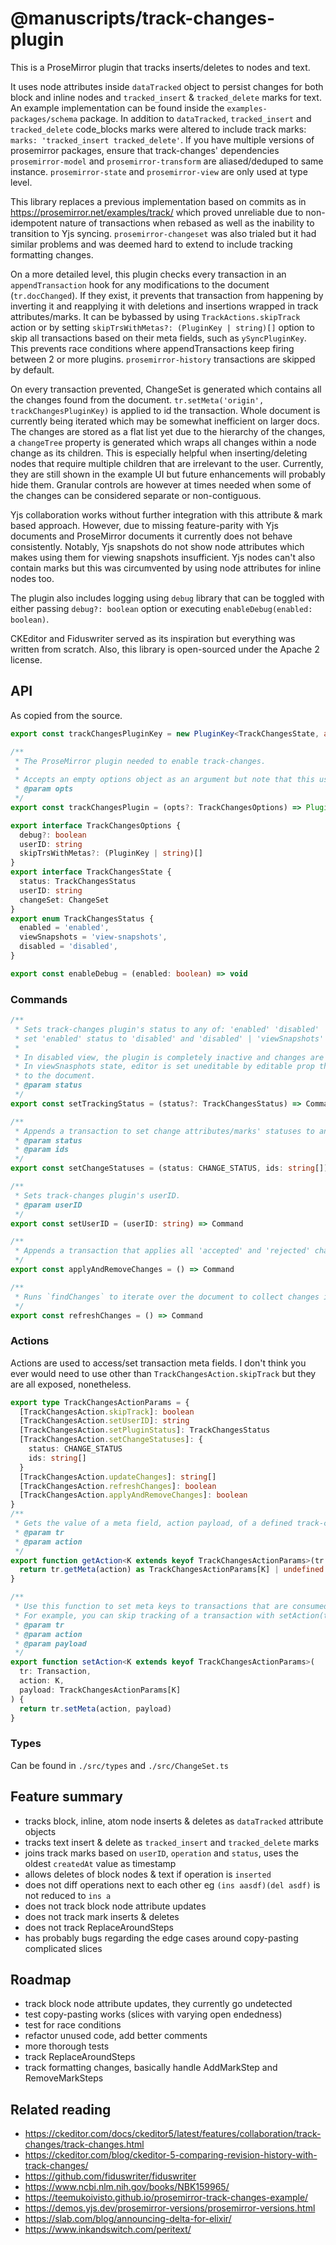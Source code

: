 # @manuscripts/track-changes-plugin

This is a ProseMirror plugin that tracks inserts/deletes to nodes and text.

It uses node attributes inside `dataTracked` object to persist changes for both block and inline nodes and `tracked_insert` & `tracked_delete` marks for text. An example implementation can be found inside the `examples-packages/schema` package. In addition to `dataTracked`, `tracked_insert` and `tracked_delete` code_blocks marks were altered to include track marks: `marks: 'tracked_insert tracked_delete'`. If you have multiple versions of prosemirror packages, ensure that track-changes' dependencies `prosemirror-model` and `prosemirror-transform` are aliased/deduped to same instance. `prosemirror-state` and `prosemirror-view` are only used at type level.

This library replaces a previous implementation based on commits as in https://prosemirror.net/examples/track/ which proved unreliable due to non-idempotent nature of transactions when rebased as well as the inability to transition to Yjs syncing. `prosemirror-changeset` was also trialed but it had similar problems and was deemed hard to extend to include tracking formatting changes.

On a more detailed level, this plugin checks every transaction in an `appendTransaction` hook for any modifications to the document (`tr.docChanged`). If they exist, it prevents that transaction from happening by inverting it and reapplying it with deletions and insertions wrapped in track attributes/marks. It can be bybassed by using `TrackActions.skipTrack` action or by setting `skipTrsWithMetas?: (PluginKey | string)[]` option to skip all transactions based on their meta fields, such as `ySyncPluginKey`. This prevents race conditions where appendTransactions keep firing between 2 or more plugins. `prosemirror-history` transactions are skipped by default.

On every transaction prevented, ChangeSet is generated which contains all the changes found from the document. `tr.setMeta('origin', trackChangesPluginKey)` is applied to id the transaction. Whole document is currently being iterated which may be somewhat inefficient on larger docs. The changes are stored as a flat list yet due to the hierarchy of the changes, a `changeTree` property is generated which wraps all changes within a node change as its children. This is especially helpful when inserting/deleting nodes that require multiple children that are irrelevant to the user. Currently, they are still shown in the example UI but future enhancements will probably hide them. Granular controls are however at times needed when some of the changes can be considered separate or non-contiguous.

Yjs collaboration works without further integration with this attribute & mark based approach. However, due to missing feature-parity with Yjs documents and ProseMirror documents it currently does not behave consistently. Notably, Yjs snapshots do not show node attributes which makes using them for viewing snapshots insufficient. Yjs nodes can't also contain marks but this was circumvented by using node attributes for inline nodes too.

The plugin also includes logging using `debug` library that can be toggled with either passing `debug?: boolean` option or executing `enableDebug(enabled: boolean)`.

CKEditor and Fiduswriter served as its inspiration but everything was written from scratch. Also, this library is open-sourced under the Apache 2 license.

## API

As copied from the source.

```ts
export const trackChangesPluginKey = new PluginKey<TrackChangesState, any>('track-changes')

/**
 * The ProseMirror plugin needed to enable track-changes.
 * 
 * Accepts an empty options object as an argument but note that this uses 'anonymous:Anonymous' as the default userID.
 * @param opts
 */
export const trackChangesPlugin = (opts?: TrackChangesOptions) => Plugin<TrackChangesState, any>

export interface TrackChangesOptions {
  debug?: boolean
  userID: string
  skipTrsWithMetas?: (PluginKey | string)[]
}
export interface TrackChangesState {
  status: TrackChangesStatus
  userID: string
  changeSet: ChangeSet
}
export enum TrackChangesStatus {
  enabled = 'enabled',
  viewSnapshots = 'view-snapshots',
  disabled = 'disabled',
}

export const enableDebug = (enabled: boolean) => void
```

### Commands

```ts
/**
 * Sets track-changes plugin's status to any of: 'enabled' 'disabled' 'viewSnapshots'. Passing undefined will
 * set 'enabled' status to 'disabled' and 'disabled' | 'viewSnapshots' status to 'enabled'.
 *
 * In disabled view, the plugin is completely inactive and changes are not updated anymore.
 * In viewSnasphots state, editor is set uneditable by editable prop that allows only selection changes
 * to the document.
 * @param status
 */
export const setTrackingStatus = (status?: TrackChangesStatus) => Command

/**
 * Appends a transaction to set change attributes/marks' statuses to any of: 'pending' 'accepted' 'rejected'.
 * @param status
 * @param ids
 */
export const setChangeStatuses = (status: CHANGE_STATUS, ids: string[]) => Command

/**
 * Sets track-changes plugin's userID.
 * @param userID
 */
export const setUserID = (userID: string) => Command

/**
 * Appends a transaction that applies all 'accepted' and 'rejected' changes to the document.
 */
export const applyAndRemoveChanges = () => Command

/**
 * Runs `findChanges` to iterate over the document to collect changes into a new ChangeSet.
 */
export const refreshChanges = () => Command
```

### Actions

Actions are used to access/set transaction meta fields. I don't think you ever would need to use other than `TrackChangesAction.skipTrack` but they are all exposed, nonetheless.

```ts
export type TrackChangesActionParams = {
  [TrackChangesAction.skipTrack]: boolean
  [TrackChangesAction.setUserID]: string
  [TrackChangesAction.setPluginStatus]: TrackChangesStatus
  [TrackChangesAction.setChangeStatuses]: {
    status: CHANGE_STATUS
    ids: string[]
  }
  [TrackChangesAction.updateChanges]: string[]
  [TrackChangesAction.refreshChanges]: boolean
  [TrackChangesAction.applyAndRemoveChanges]: boolean
}
/**
 * Gets the value of a meta field, action payload, of a defined track-changes action.
 * @param tr 
 * @param action 
 */
export function getAction<K extends keyof TrackChangesActionParams>(tr: Transaction, action: K) {
  return tr.getMeta(action) as TrackChangesActionParams[K] | undefined
}

/**
 * Use this function to set meta keys to transactions that are consumed by the track-changes-plugin.
 * For example, you can skip tracking of a transaction with setAction(tr, TrackChangesAction.skipTrack, true)
 * @param tr 
 * @param action 
 * @param payload 
 */
export function setAction<K extends keyof TrackChangesActionParams>(
  tr: Transaction,
  action: K,
  payload: TrackChangesActionParams[K]
) {
  return tr.setMeta(action, payload)
}
```

### Types

Can be found in `./src/types` and `./src/ChangeSet.ts`

## Feature summary

* tracks block, inline, atom node inserts & deletes as `dataTracked` attribute objects
* tracks text insert & delete as `tracked_insert` and `tracked_delete` marks
* joins track marks based on `userID`, `operation` and `status`, uses the oldest `createdAt` value as timestamp
* allows deletes of block nodes & text if operation is `inserted`
* does not diff operations next to each other eg `(ins aasdf)(del asdf)` is not reduced to `ins a`
* does not track block node attribute updates
* does not track mark inserts & deletes
* does not track ReplaceAroundSteps
* has probably bugs regarding the edge cases around copy-pasting complicated slices

## Roadmap

* track block node attribute updates, they currently go undetected
* test copy-pasting works (slices with varying open endedness)
* test for race conditions
* refactor unused code, add better comments
* more thorough tests
* track ReplaceAroundSteps
* track formatting changes, basically handle AddMarkStep and RemoveMarkSteps

## Related reading

* https://ckeditor.com/docs/ckeditor5/latest/features/collaboration/track-changes/track-changes.html
* https://ckeditor.com/blog/ckeditor-5-comparing-revision-history-with-track-changes/
* https://github.com/fiduswriter/fiduswriter
* https://www.ncbi.nlm.nih.gov/books/NBK159965/
* https://teemukoivisto.github.io/prosemirror-track-changes-example/
* https://demos.yjs.dev/prosemirror-versions/prosemirror-versions.html
* https://slab.com/blog/announcing-delta-for-elixir/
* https://www.inkandswitch.com/peritext/